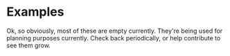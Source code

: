 # Examples

Ok, so obviously, most of these are empty currently. They're being used for planning purposes currently. Check back periodically, or help contribute to see them grow. 